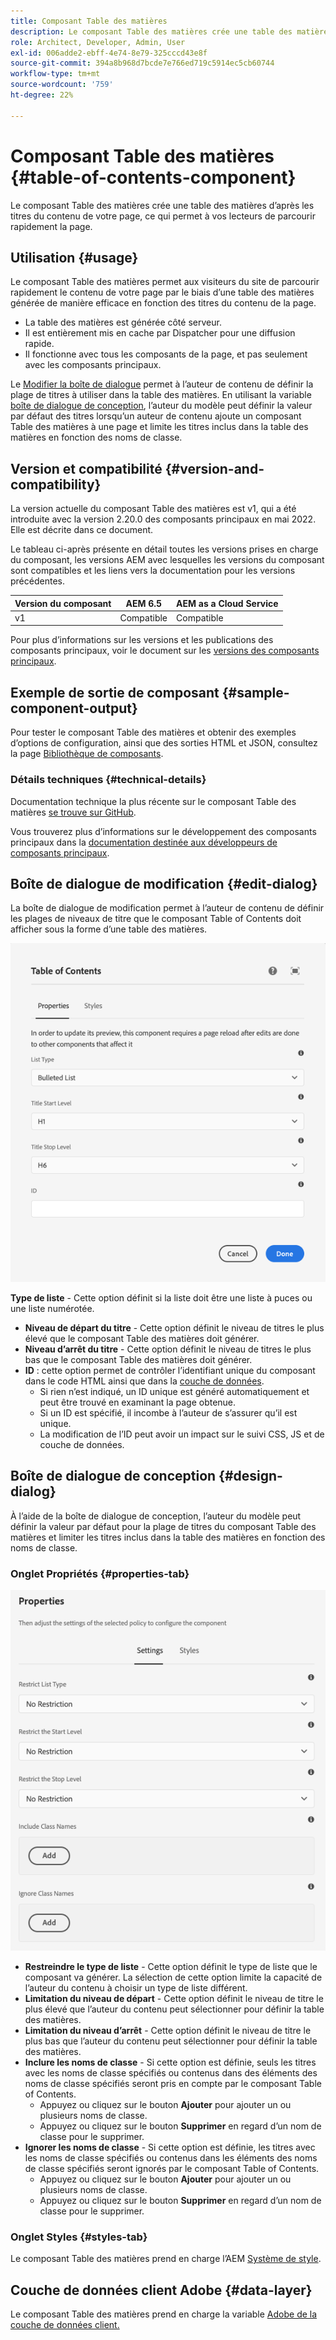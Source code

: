 ```yaml
---
title: Composant Table des matières
description: Le composant Table des matières crée une table des matières d’après les titres du contenu de votre page, ce qui permet à vos lecteurs de parcourir rapidement la page.
role: Architect, Developer, Admin, User
exl-id: 006adde2-ebff-4e74-8e79-325cccd43e8f
source-git-commit: 394a8b968d7bcde7e766ed719c5914ec5cb60744
workflow-type: tm+mt
source-wordcount: '759'
ht-degree: 22%

---
```


# Composant Table des matières {#table-of-contents-component}

Le composant Table des matières crée une table des matières d’après les titres du contenu de votre page, ce qui permet à vos lecteurs de parcourir rapidement la page.

## Utilisation {#usage}

Le composant Table des matières permet aux visiteurs du site de parcourir rapidement le contenu de votre page par le biais d’une table des matières générée de manière efficace en fonction des titres du contenu de la page.

* La table des matières est générée côté serveur.
* Il est entièrement mis en cache par Dispatcher pour une diffusion rapide.
* Il fonctionne avec tous les composants de la page, et pas seulement avec les composants principaux.

Le [Modifier la boîte de dialogue](#edit-dialog) permet à l’auteur de contenu de définir la plage de titres à utiliser dans la table des matières. En utilisant la variable [boîte de dialogue de conception](#design-dialog), l’auteur du modèle peut définir la valeur par défaut des titres lorsqu’un auteur de contenu ajoute un composant Table des matières à une page et limite les titres inclus dans la table des matières en fonction des noms de classe.

## Version et compatibilité {#version-and-compatibility}

La version actuelle du composant Table des matières est v1, qui a été introduite avec la version 2.20.0 des composants principaux en mai 2022. Elle est décrite dans ce document.

Le tableau ci-après présente en détail toutes les versions prises en charge du composant, les versions AEM avec lesquelles les versions du composant sont compatibles et les liens vers la documentation pour les versions précédentes.

| Version du composant | AEM 6.5 | AEM as a Cloud Service |
|---|---|---|
| v1 | Compatible | Compatible |

Pour plus d’informations sur les versions et les publications des composants principaux, voir le document sur les [versions des composants principaux](/help/versions.md).

## Exemple de sortie de composant {#sample-component-output}

Pour tester le composant Table des matières et obtenir des exemples d’options de configuration, ainsi que des sorties HTML et JSON, consultez la page [Bibliothèque de composants](https://adobe.com/go/aem_cmp_library_tableofcontents).

### Détails techniques {#technical-details}

Documentation technique la plus récente sur le composant Table des matières [se trouve sur GitHub](https://adobe.com/go/aem_cmp_tech_tableofcontents_v1).

Vous trouverez plus d’informations sur le développement des composants principaux dans la [documentation destinée aux développeurs de composants principaux](/help/developing/overview.md).

## Boîte de dialogue de modification {#edit-dialog}

La boîte de dialogue de modification permet à l’auteur de contenu de définir les plages de niveaux de titre que le composant Table of Contents doit afficher sous la forme d’une table des matières.

![Boîte de dialogue de modification du composant Table des matières](/help/assets/tableofcontents-edit.png)

**Type de liste** - Cette option définit si la liste doit être une liste à puces ou une liste numérotée.
* **Niveau de départ du titre** - Cette option définit le niveau de titres le plus élevé que le composant Table des matières doit générer.
* **Niveau d’arrêt du titre** - Cette option définit le niveau de titres le plus bas que le composant Table des matières doit générer.
* **ID** : cette option permet de contrôler l’identifiant unique du composant dans le code HTML ainsi que dans la [couche de données](/help/developing/data-layer/overview.md).
   * Si rien n’est indiqué, un ID unique est généré automatiquement et peut être trouvé en examinant la page obtenue.
   * Si un ID est spécifié, il incombe à l’auteur de s’assurer qu’il est unique.
   * La modification de l’ID peut avoir un impact sur le suivi CSS, JS et de couche de données.

## Boîte de dialogue de conception {#design-dialog}

À l’aide de la boîte de dialogue de conception, l’auteur du modèle peut définir la valeur par défaut pour la plage de titres du composant Table des matières et limiter les titres inclus dans la table des matières en fonction des noms de classe.

### Onglet Propriétés {#properties-tab}

![Boîte de dialogue de conception du composant Recherche rapide](/help/assets/tableofcontents-design.png)

* **Restreindre le type de liste** - Cette option définit le type de liste que le composant va générer. La sélection de cette option limite la capacité de l’auteur du contenu à choisir un type de liste différent.
* **Limitation du niveau de départ** - Cette option définit le niveau de titre le plus élevé que l’auteur du contenu peut sélectionner pour définir la table des matières.
* **Limitation du niveau d’arrêt** - Cette option définit le niveau de titre le plus bas que l’auteur du contenu peut sélectionner pour définir la table des matières.
* **Inclure les noms de classe** - Si cette option est définie, seuls les titres avec les noms de classe spécifiés ou contenus dans des éléments des noms de classe spécifiés seront pris en compte par le composant Table of Contents.
   * Appuyez ou cliquez sur le bouton **Ajouter** pour ajouter un ou plusieurs noms de classe.
   * Appuyez ou cliquez sur le bouton **Supprimer** en regard d’un nom de classe pour le supprimer.
* **Ignorer les noms de classe** - Si cette option est définie, les titres avec les noms de classe spécifiés ou contenus dans les éléments des noms de classe spécifiés seront ignorés par le composant Table of Contents.
   * Appuyez ou cliquez sur le bouton **Ajouter** pour ajouter un ou plusieurs noms de classe.
   * Appuyez ou cliquez sur le bouton **Supprimer** en regard d’un nom de classe pour le supprimer.

### Onglet Styles {#styles-tab}

Le composant Table des matières prend en charge l’AEM [Système de style](/help/get-started/authoring.md#component-styling).

## Couche de données client Adobe {#data-layer}

Le composant Table des matières prend en charge la variable [Adobe de la couche de données client.](/help/developing/data-layer/overview.md)
